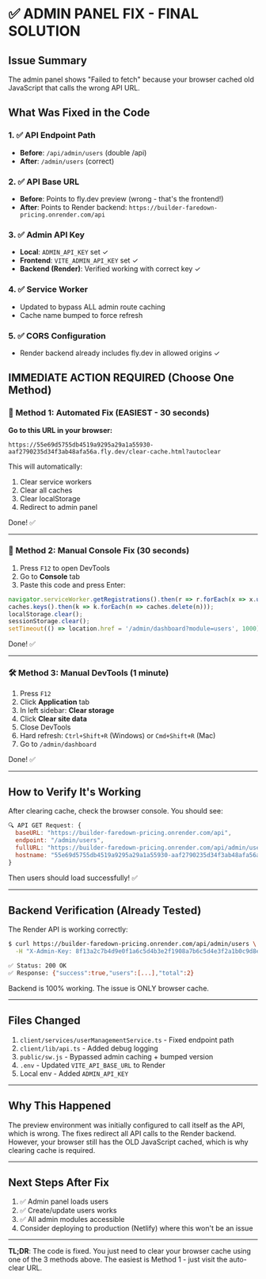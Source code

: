 # ✅ ADMIN PANEL FIX - FINAL SOLUTION

## Issue Summary
The admin panel shows "Failed to fetch" because your browser cached old JavaScript that calls the wrong API URL.

## What Was Fixed in the Code

### 1. ✅ API Endpoint Path
- **Before**: `/api/admin/users` (double /api)
- **After**: `/admin/users` (correct)

### 2. ✅ API Base URL  
- **Before**: Points to fly.dev preview (wrong - that's the frontend!)
- **After**: Points to Render backend: `https://builder-faredown-pricing.onrender.com/api`

### 3. ✅ Admin API Key
- **Local**: `ADMIN_API_KEY` set ✓
- **Frontend**: `VITE_ADMIN_API_KEY` set ✓
- **Backend (Render)**: Verified working with correct key ✓

### 4. ✅ Service Worker
- Updated to bypass ALL admin route caching
- Cache name bumped to force refresh

### 5. ✅ CORS Configuration
- Render backend already includes fly.dev in allowed origins ✓

## IMMEDIATE ACTION REQUIRED (Choose One Method)

### 🚀 Method 1: Automated Fix (EASIEST - 30 seconds)

**Go to this URL in your browser:**
```
https://55e69d5755db4519a9295a29a1a55930-aaf2790235d34f3ab48afa56a.fly.dev/clear-cache.html?autoclear
```

This will automatically:
1. Clear service workers
2. Clear all caches  
3. Clear localStorage
4. Redirect to admin panel

Done! ✅

---

### 🔧 Method 2: Manual Console Fix (30 seconds)

1. Press `F12` to open DevTools
2. Go to **Console** tab
3. Paste this code and press Enter:

```javascript
navigator.serviceWorker.getRegistrations().then(r => r.forEach(x => x.unregister()));
caches.keys().then(k => k.forEach(n => caches.delete(n)));
localStorage.clear();
sessionStorage.clear();
setTimeout(() => location.href = '/admin/dashboard?module=users', 1000);
```

Done! ✅

---

### 🛠️ Method 3: Manual DevTools (1 minute)

1. Press `F12`
2. Click **Application** tab
3. In left sidebar: **Clear storage**
4. Click **Clear site data**
5. Close DevTools
6. Hard refresh: `Ctrl+Shift+R` (Windows) or `Cmd+Shift+R` (Mac)
7. Go to `/admin/dashboard`

Done! ✅

---

## How to Verify It's Working

After clearing cache, check the browser console. You should see:

```javascript
🔍 API GET Request: {
  baseURL: "https://builder-faredown-pricing.onrender.com/api",
  endpoint: "/admin/users",
  fullURL: "https://builder-faredown-pricing.onrender.com/api/admin/users",
  hostname: "55e69d5755db4519a9295a29a1a55930-aaf2790235d34f3ab48afa56a.fly.dev"
}
```

Then users should load successfully! ✅

---

## Backend Verification (Already Tested)

The Render API is working correctly:

```bash
$ curl https://builder-faredown-pricing.onrender.com/api/admin/users \
  -H "X-Admin-Key: 8f13a2c7b4d9e0f1a6c5d4b3e2f1908a7b6c5d4e3f2a1b0c9d8e7f6a5b4c3d2e1"

✅ Status: 200 OK
✅ Response: {"success":true,"users":[...],"total":2}
```

Backend is 100% working. The issue is ONLY browser cache.

---

## Files Changed

1. `client/services/userManagementService.ts` - Fixed endpoint path
2. `client/lib/api.ts` - Added debug logging
3. `public/sw.js` - Bypassed admin caching + bumped version
4. `.env` - Updated `VITE_API_BASE_URL` to Render
5. Local env - Added `ADMIN_API_KEY`

---

## Why This Happened

The preview environment was initially configured to call itself as the API, which is wrong. The fixes redirect all API calls to the Render backend. However, your browser still has the OLD JavaScript cached, which is why clearing cache is required.

---

## Next Steps After Fix

1. ✅ Admin panel loads users
2. ✅ Create/update users works
3. ✅ All admin modules accessible
4. Consider deploying to production (Netlify) where this won't be an issue

---

**TL;DR**: The code is fixed. You just need to clear your browser cache using one of the 3 methods above. The easiest is Method 1 - just visit the auto-clear URL.
